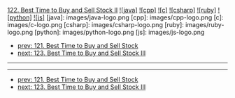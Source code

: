 [122. Best Time to Buy and Sell Stock II](https://leetcode.com/problems/best-time-to-buy-and-sell-stock-ii/)
[![java]](https://github.com/leetcode-study-group/leetcode-java-solutions/blob/master/122-best-time-to-buy-and-sell-stock-ii.md)
[![cpp]](https://github.com/leetcode-study-group/leetcode-cpp-solutions/blob/master/122-best-time-to-buy-and-sell-stock-ii.md)
[![c]](https://github.com/leetcode-study-group/leetcode-c-solutions/blob/master/122-best-time-to-buy-and-sell-stock-ii.md)
[![csharp]](https://github.com/leetcode-study-group/leetcode-csharp-solutions/blob/master/122-best-time-to-buy-and-sell-stock-ii.md)
[![ruby]](https://github.com/leetcode-study-group/leetcode-ruby-solutions/blob/master/122-best-time-to-buy-and-sell-stock-ii.md)
[![python]](https://github.com/leetcode-study-group/leetcode-python-solutions/blob/master/122-best-time-to-buy-and-sell-stock-ii.md)
[![js]](https://github.com/leetcode-study-group/leetcode-js-solutions/blob/master/122-best-time-to-buy-and-sell-stock-ii.md)
[java]: images/java-logo.png
[cpp]: images/cpp-logo.png
[c]: images/c-logo.png
[csharp]: images/csharp-logo.png
[ruby]: images/ruby-logo.png
[python]: images/python-logo.png
[js]: images/js-logo.png

- [prev: 121. Best Time to Buy and Sell Stock](121-best-time-to-buy-and-sell-stock.md)
- [next: 123. Best Time to Buy and Sell Stock III](123-best-time-to-buy-and-sell-stock-iii.md)

---


---

- [prev: 121. Best Time to Buy and Sell Stock](121-best-time-to-buy-and-sell-stock.md)
- [next: 123. Best Time to Buy and Sell Stock III](123-best-time-to-buy-and-sell-stock-iii.md)
